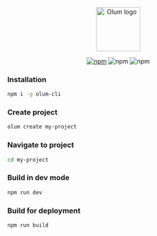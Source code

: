 <p align="center"><img width="100" src="https://eissa.xyz/olumjs/logo.png" alt="Olum logo"></p>
<p align="center">
 <a href="https://www.npmjs.com/package/olum-cli" target="_blank"><img src="https://img.shields.io/npm/v/olum-cli" alt="npm"></a>
 <img src="https://img.shields.io/npm/dm/olum-cli" alt="npm">
 <img src="https://img.shields.io/npm/l/olum-cli" alt="npm">
</p>

### Installation
```bash
npm i -g olum-cli
```

### Create project
```bash
olum create my-project
```

### Navigate to project
```bash
cd my-project
```

### Build in dev mode
```bash
npm run dev
```

### Build for deployment
```bash
npm run build
```